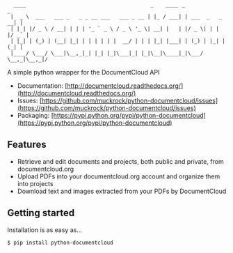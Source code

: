 <pre><code>  ____                                        _    ____ _                 _
 |  _ \  ___   ___ _   _ _ __ ___   ___ _ __ | |_ / ___| | ___  _   _  __| |
 | | | |/ _ \ / __| | | | '_ ` _ \ / _ \ '_ \| __| |   | |/ _ \| | | |/ _` |
 | |_| | (_) | (__| |_| | | | | | |  __/ | | | |_| |___| | (_) | |_| | (_| |
 |____/ \___/ \___|\__,_|_| |_| |_|\___|_| |_|\__|\____|_|\___/ \__,_|\__,_|/  </code></pre>

A simple python wrapper for the DocumentCloud API

* Documentation: [http://documentcloud.readthedocs.org/](http://documentcloud.readthedocs.org/)
* Issues: [https://github.com/muckrock/python-documentcloud/issues](https://github.com/muckrock/python-documentcloud/issues)
* Packaging: [https://pypi.python.org/pypi/python-documentcloud](https://pypi.python.org/pypi/python-documentcloud)

Features
--------

* Retrieve and edit documents and projects, both public and private, from documentcloud.org
* Upload PDFs into your documentcloud.org account and organize them into projects
* Download text and images extracted from your PDFs by DocumentCloud

Getting started
---------------

Installation is as easy as...

```bash
$ pip install python-documentcloud
```
